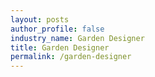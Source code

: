 ```yaml
---
layout: posts 
author_profile: false 
industry_name: Garden Designer
title: Garden Designer
permalink: /garden-designer
---
```

